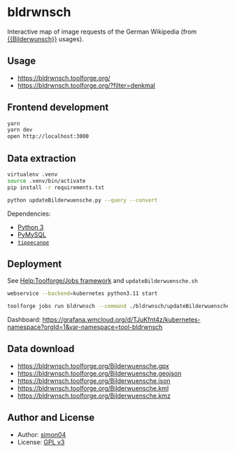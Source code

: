 # bldrwnsch

Interactive map of image requests of the German Wikipedia (from [{{Bilderwunsch}}](https://de.wikipedia.org/wiki/Vorlage:Bilderwunsch) usages).

## Usage

- https://bldrwnsch.toolforge.org/
- https://bldrwnsch.toolforge.org/?filter=denkmal

## Frontend development

```sh
yarn
yarn dev
open http://localhost:3000
```

## Data extraction

```sh
virtualenv .venv
source .venv/bin/activate
pip install -r requirements.txt

python updateBilderwuensche.py --query --convert
```

Dependencies:

- [Python 3](https://www.python.org/)
- [PyMySQL](https://github.com/PyMySQL/PyMySQL)
- [`tippecanoe`](https://github.com/felt/tippecanoe)

## Deployment

See [Help:Toolforge/Jobs framework](https://wikitech.wikimedia.org/wiki/Help:Toolforge/Jobs_framework) and `updateBilderwuensche.sh`

```sh
webservice --backend=kubernetes python3.11 start

toolforge jobs run bldrwnsch --command ./bldrwnsch/updateBilderwuensche.sh --image python3.11 --schedule "@hourly" --emails onfailure --mem 1G
```

Dashboard: https://grafana.wmcloud.org/d/TJuKfnt4z/kubernetes-namespace?orgId=1&var-namespace=tool-bldrwnsch

## Data download

- https://bldrwnsch.toolforge.org/Bilderwuensche.gpx
- https://bldrwnsch.toolforge.org/Bilderwuensche.geojson
- https://bldrwnsch.toolforge.org/Bilderwuensche.json
- https://bldrwnsch.toolforge.org/Bilderwuensche.kml
- https://bldrwnsch.toolforge.org/Bilderwuensche.kmz

## Author and License

- Author: [simon04](https://github.com/simon04)
- License: [GPL v3](https://github.com/simon04/bldrwnsch/blob/gh-pages/LICENSE)
